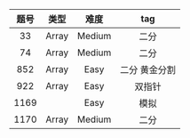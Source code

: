 |题号|类型|难度|tag|
|:---:|:---:|:---:|:---:|
|33|Array|Medium|二分|
|74|Array|Medium|二分|
|852|Array|Easy|二分 黄金分割|
|922|Array|Easy|双指针|
|1169| |Easy|模拟|
|1170|Array|Medium|二分|